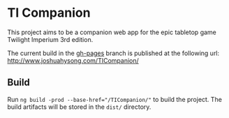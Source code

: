 # TI Companion

This project aims to be a companion web app for the epic tabletop game Twilight Imperium 3rd edition.

The current build in the [gh-pages](https://github.com/joshuahysong/TICompanion/tree/gh-pages) branch is published at the following url: http://www.joshuahysong.com/TICompanion/

## Build

Run `ng build -prod --base-href="/TICompanion/"` to build the project. The build artifacts will be stored in the `dist/` directory.
